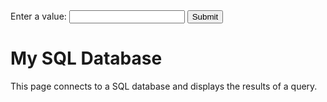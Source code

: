 <!DOCTYPE html>
<html>
<head>
	<meta charset="UTF-8">
	<title>My Page</title>
</head>
<body>
	<form action="mypage.php" method="get">
		<label for="myvariable">Enter a value:</label>
		<input type="text" id="myvariable" name="myvariable">
		<input type="submit" value="Submit">
	</form>
</body>
</html>
<!DOCTYPE html>
<html>
<head>
  <title>My SQL Database Page</title>
</head>
<body>
  <h1>My SQL Database</h1>
  <p>This page connects to a SQL database and displays the results of a query.</p>
  <script>
    // Connect to the database
    var conn = mysql.connector.connect(
      host="127.0.0.1",
      user="",
      password="",
      database="test"
    );
    // Create a cursor
    var cursor = conn.cursor();
    // Execute a query
    $sql = "SELECT * FROM `data`;";
    // Get the results
    var results = cursor.fetchall();
    // Close the cursor
    cursor.close();
    // Close the connection
    conn.close();
    // Display the results
    for (var i = 0; i < results.length; i++) {
      var row = results[i];
      console.log(row);
    }
  </script>
</body>
</html>

